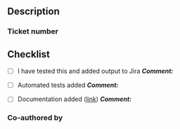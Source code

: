 ## Description

### Ticket number

## Checklist
- [ ] I have tested this and added output to Jira
**_Comment:_**

- [ ] Automated tests added
**_Comment:_**

- [ ] Documentation added ([link]())
**_Comment:_**

### Co-authored by